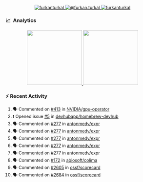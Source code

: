 <p align="center">
  <a href="https://linkedin.com/in/furkanturkal" target="blank">
    <img src="https://img.shields.io/badge/linkedin-%230077B5.svg?&style=for-the-badge&logo=linkedin&logoColor=white" alt="furkanturkal" />
  </a>
  <a href="https://medium.com/@furkan.turkal" target="blank">
    <img src="https://img.shields.io/badge/medium-%2312100E.svg?&style=for-the-badge&logo=medium&logoColor=white" alt="@furkan.turkal" />
  </a>
  <a href="https://twitter.com/furkanturkaI" target="blank">
    <img src="https://img.shields.io/badge/Twitter-1DA1F2?style=for-the-badge&logo=twitter&logoColor=white" alt="furkanturkaI" />
  </a>
</p>

### 📈 &nbsp;Analytics

<p align="center">
  <a href="https://coderstats.net/github/#Dentrax">
    <img height="180em" src="https://github-readme-stats-eight-theta.vercel.app/api?username=Dentrax&show_icons=true&theme=algolia&include_all_commits=true&count_private=true&line_height=26"/>
    <img height="180em" src="https://github-readme-stats-eight-theta.vercel.app/api/top-langs/?username=Dentrax&layout=compact&langs_count=8&theme=algolia&line_height=26"/>
  </a>
</p>

### :zap: Recent Activity

<!--START_SECTION:activity-->
1. 🗣 Commented on [#413](https://github.com/NVIDIA/gpu-operator/issues/413#issuecomment-1723495033) in [NVIDIA/gpu-operator](https://github.com/NVIDIA/gpu-operator)
2. ❗ Opened issue [#5](https://github.com/devhubapp/homebrew-devhub/issues/5) in [devhubapp/homebrew-devhub](https://github.com/devhubapp/homebrew-devhub)
3. 🗣 Commented on [#277](https://github.com/antonmedv/expr/issues/277#issuecomment-1722552529) in [antonmedv/expr](https://github.com/antonmedv/expr)
4. 🗣 Commented on [#277](https://github.com/antonmedv/expr/issues/277#issuecomment-1722539280) in [antonmedv/expr](https://github.com/antonmedv/expr)
5. 🗣 Commented on [#277](https://github.com/antonmedv/expr/issues/277#issuecomment-1722490274) in [antonmedv/expr](https://github.com/antonmedv/expr)
6. 🗣 Commented on [#277](https://github.com/antonmedv/expr/issues/277#issuecomment-1722488848) in [antonmedv/expr](https://github.com/antonmedv/expr)
7. 🗣 Commented on [#277](https://github.com/antonmedv/expr/issues/277#issuecomment-1722477584) in [antonmedv/expr](https://github.com/antonmedv/expr)
8. 🗣 Commented on [#172](https://github.com/abiosoft/colima/issues/172#issuecomment-1722457538) in [abiosoft/colima](https://github.com/abiosoft/colima)
9. 🗣 Commented on [#2605](https://github.com/ossf/scorecard/issues/2605#issuecomment-1722457242) in [ossf/scorecard](https://github.com/ossf/scorecard)
10. 🗣 Commented on [#2684](https://github.com/ossf/scorecard/issues/2684#issuecomment-1722457198) in [ossf/scorecard](https://github.com/ossf/scorecard)
<!--END_SECTION:activity-->
